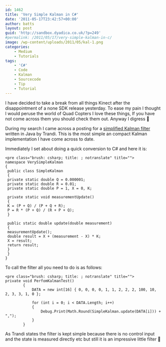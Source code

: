 ```yaml
---
id: 1462
title: 'Very Simple Kalman in C#'
date: '2011-05-17T23:42:57+00:00'
author: batts
layout: post
guid: 'http://sandbox.dyadica.co.uk/?p=249'
#permalink: /2011/05/17/very-simple-kalman-in-c/
image: /wp-content/uploads/2011/05/kal-1.png
categories:
    - Medium
    - Tutorials
tags:
    - 'C#'
    - Code
    - Kalman
    - Sourcecode
    - Tip
    - Tutorial
---
```


I have decided to take a break from all things Kinect after the disappointment of a none SDK release yesterday. To ease my pain I thought I would peruse the world of Quad Copters I love these things, If you have not come across them you should check them out. Anyway I digress 🙂

During my search I came across a posting for a [simplified Kalman filter](http://trandi.wordpress.com/2011/05/16/kalman-filter-simplified-version/) written in Java by Trandi. This is the most simple an compact Kalman implementation I have come across to date.

Immediately I set about doing a quick conversion to C# and here it is:

```
<pre class="brush: csharp; title: ; notranslate" title="">
namespace VerySimpleKalman
{
 public class SimpleKalman
 {
 private static double Q = 0.000001;
 private static double R = 0.01;
 private static double P = 1, X = 0, K;

 private static void measurementUpdate()
 {
 K = (P + Q) / (P + Q + R);
 P = R * (P + Q) / (R + P + Q);
 }

 public static double update(double measurement)
 {
 measurementUpdate();
 double result = X + (measurement - X) * K;
 X = result;
 return result;
 }
 }
}
```

To call the filter all you need to do is as follows:

```
<pre class="brush: csharp; title: ; notranslate" title="">
private void PerfomKalmanTest()
        {
            DATA = new int[16] { 0, 0, 0, 0, 1, 1, 2, 2, 2, 100, 10, 2, 3, 3, 1, 0 };

            for (int i = 0; i < DATA.Length; i++)
            {
                Debug.Print(Math.Round(SimpleKalman.update(DATA[i])) + ",");
            }
        }
```

As Trandi states the filter is kept simple because there is no control input and the state is measured directly etc but still it is an impressive little filter 🙂